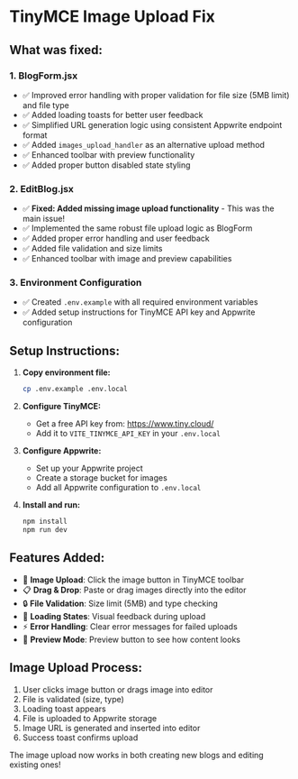 # TinyMCE Image Upload Fix

## What was fixed:

### 1. **BlogForm.jsx**
- ✅ Improved error handling with proper validation for file size (5MB limit) and file type
- ✅ Added loading toasts for better user feedback
- ✅ Simplified URL generation logic using consistent Appwrite endpoint format
- ✅ Added `images_upload_handler` as an alternative upload method
- ✅ Enhanced toolbar with preview functionality
- ✅ Added proper button disabled state styling

### 2. **EditBlog.jsx** 
- ✅ **Fixed: Added missing image upload functionality** - This was the main issue!
- ✅ Implemented the same robust file upload logic as BlogForm
- ✅ Added proper error handling and user feedback
- ✅ Added file validation and size limits
- ✅ Enhanced toolbar with image and preview capabilities

### 3. **Environment Configuration**
- ✅ Created `.env.example` with all required environment variables
- ✅ Added setup instructions for TinyMCE API key and Appwrite configuration

## Setup Instructions:

1. **Copy environment file:**
   ```bash
   cp .env.example .env.local
   ```

2. **Configure TinyMCE:**
   - Get a free API key from: https://www.tiny.cloud/
   - Add it to `VITE_TINYMCE_API_KEY` in your `.env.local`

3. **Configure Appwrite:**
   - Set up your Appwrite project
   - Create a storage bucket for images
   - Add all Appwrite configuration to `.env.local`

4. **Install and run:**
   ```bash
   npm install
   npm run dev
   ```

## Features Added:

- 📸 **Image Upload**: Click the image button in TinyMCE toolbar
- 📋 **Drag & Drop**: Paste or drag images directly into the editor
- 🔒 **File Validation**: Size limit (5MB) and type checking
- 🔄 **Loading States**: Visual feedback during upload
- ⚡ **Error Handling**: Clear error messages for failed uploads
- 🎨 **Preview Mode**: Preview button to see how content looks

## Image Upload Process:

1. User clicks image button or drags image into editor
2. File is validated (size, type)
3. Loading toast appears
4. File is uploaded to Appwrite storage
5. Image URL is generated and inserted into editor
6. Success toast confirms upload

The image upload now works in both creating new blogs and editing existing ones!
